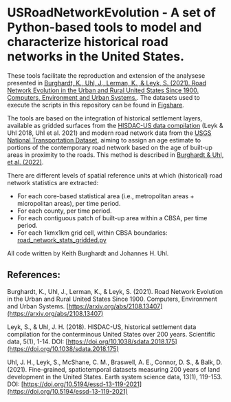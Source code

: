 # USRoadNetworkEvolution - A set of Python-based tools to model and characterize historical road networks in the United States.

These tools facilitate the reproduction and extension of the analysese presented in [Burghardt, K., Uhl, J., Lerman, K., & Leyk, S. (2021). Road Network Evolution in the Urban and Rural United States Since 1900. Computers, Environment and Urban Systems.](https://arxiv.org/abs/2108.13407). The datasets used to execute the scripts in this repository can be found in [Figshare](https://figshare.com/projects/USRoadNetworkEvolution/137044).

The tools are based on the integration of historical settlement layers, available as gridded surfaces from the [HISDAC-US data compilation](https://dataverse.harvard.edu/dataverse/hisdacus) (Leyk & Uhl 2018, Uhl et al. 2021) and modern road network data from the [USGS National Transportation Dataset](https://www.sciencebase.gov/catalog/item/4f70b1f4e4b058caae3f8e16), aiming to assign an age estimate to portions of the contemporary road network based on the age of built-up areas in proximity to the roads. This method is described in [Burghardt & Uhl, et al. (2022)](https://arxiv.org/abs/2108.13407).

There are different levels of spatial reference units at which (historical) road network statistics are extracted:

- For each core-based statistical area (i.e., metropolitan areas + micropolitan areas), per time period.
- For each county, per time period.
- For each contiguous patch of built-up area within a CBSA, per time period.
- For each 1kmx1km grid cell, within CBSA boundaries: [road_network_stats_gridded.py](https://github.com/johannesuhl/USRoadNetworkEvolution/blob/main/road_network_stats_gridded.py)

All code written by Keith Burghardt and Johannes H. Uhl.


## References:

Burghardt, K., Uhl, J., Lerman, K., & Leyk, S. (2021). Road Network Evolution in the Urban and Rural United States Since 1900. Computers, Environment and Urban Systems. [https://arxiv.org/abs/2108.13407](https://arxiv.org/abs/2108.13407)

Leyk, S., & Uhl, J. H. (2018). HISDAC-US, historical settlement data compilation for the conterminous United States over 200 years. Scientific data, 5(1), 1-14. DOI: [https://doi.org/10.1038/sdata.2018.175](https://doi.org/10.1038/sdata.2018.175)

Uhl, J. H., Leyk, S., McShane, C. M., Braswell, A. E., Connor, D. S., & Balk, D. (2021). Fine-grained, spatiotemporal datasets measuring 200 years of land development in the United States. Earth system science data, 13(1), 119-153. DOI: [https://doi.org/10.5194/essd-13-119-2021](https://doi.org/10.5194/essd-13-119-2021)

